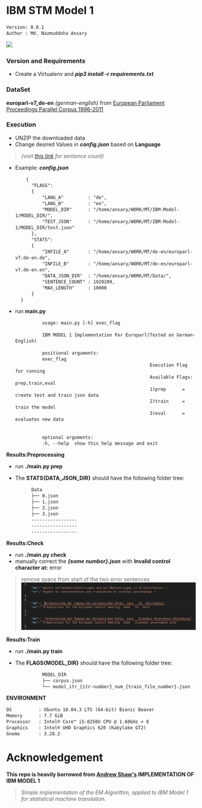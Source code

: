 # IBM STM Model 1

    Version: 0.0.1 
    Author : Md. Nazmuddoha Ansary    
                  
![](/info/python.ico?raw=true )



### Version and Requirements
* Create a Virtualenv and ***pip3 install -r requirements.txt***

###  DataSet
 **europarl-v7_de-en** *(german-english)* from [European Parliament Proceedings Parallel Corpus 1996-2011](https://www.statmt.org/europarl/)     

###  Execution
* UNZIP the downloaded data
* Change desired Values in ***config.json***  based on **Language**  
> *(visit [this link](https://www.statmt.org/europarl/) for sentence count)*
* Example: ***config.json***    
            
          {
            "FLAGS":
            {
                "LANG_A"         : "de",
                "LANG_B"         : "en",
                "MODEL_DIR"      : "/home/ansary/WORK/MT/IBM-Model-1/MODEL_DIR/",
                "TEST_JSON"      : "/home/ansary/WORK/MT/IBM-Model-1/MODEL_DIR/test.json"
            },
            "STATS":
            {
                "INFILE_A"       : "/home/ansary/WORK/MT/de-en/europarl-v7.de-en.de",
                "INFILE_B"       : "/home/ansary/WORK/MT/de-en/europarl-v7.de-en.en",
                "DATA_JSON_DIR"  : "/home/ansary/WORK/MT/Data/",
                "SENTENCE_COUNT" : 1920209,
                "MAX_LENGTH"     : 10000
            }
        }




* run **main.py**

                usage: main.py [-h] exec_flag

                IBM MODEL 1 Implementation For Europarl(Tested on German-English) 

                positional arguments:
                exec_flag   
                                                        Execution Flag for running 
                                                        Available Flags: prep,train,eval
                                                        1)prep      = create test and train json data
                                                        2)train     = train the model 
                                                        3)eval      = evaluates new data
                                                        

                optional arguments:
                -h, --help  show this help message and exit




**Results:Preprocessing**
* run **./main.py prep**
* The **STATS{DATA_JSON_DIR}** should have the following folder tree:

            Data
            ├── 0.json
            ├── 1.json
            ├── 2.json
            ├── 3.json
            -----------------
            -----------------
            -----------------

**Results:Check**
* run **./main.py check**
* manually correct the ***{some number}.json*** with **Invalid control character at:** error
> remove space from start of the two error sentences
![](/info/cor.png?raw=true )


**Results:Train**
* run **./main.py train**
* The **FLAGS{MODEL_DIR}** should have the following folder tree:

                MODEL_DIR
                ├── corpus.json
                └── model_itr_{itr-number}_num_{train_file_number}.json


**ENVIRONMENT**  

    OS          : Ubuntu 18.04.3 LTS (64-bit) Bionic Beaver        
    Memory      : 7.7 GiB  
    Processor   : Intel® Core™ i5-8250U CPU @ 1.60GHz × 8    
    Graphics    : Intel® UHD Graphics 620 (Kabylake GT2)  
    Gnome       : 3.28.2  

# Acknowledgement
**This repo is heavily borrowed from [Andrew Shaw's](https://github.com/shawa) IMPLEMENTATION OF IBM MODEL 1**
>*Simple implementation of the EM Algorithm, applied to IBM Model 1 for statistical machine translation.*

